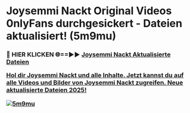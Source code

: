 # Joysemmi Nackt Original Videos 0nlyFans durchgesickert - Dateien aktualisiert! (5m9mu)

<h3>🔴 HIER KLICKEN 🌐==►► <a href="https://tinyurl.com/h6vf6nb8" rel="nofollow">Joysemmi Nackt Aktualisierte Dateien

Hol dir Joysemmi Nackt und alle Inhalte. Jetzt kannst du auf alle Videos und Bilder von Joysemmi Nackt zugreifen. Neue aktualisierte Dateien 2025!

[![5m9mu](https://i.imgur.com/sD4kR3V.gif)](https://tinyurl.com/h6vf6nb8)
